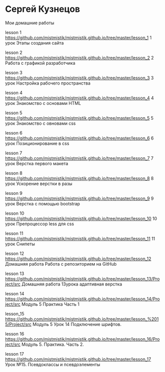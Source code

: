 # Сергей Кузнецов
Мои домашние работы

lesson 1 https://github.com/mistmistik/mistmistik.github.io/tree/master/lesson_1 1 урок Этапы создания сайта

lesson 2 https://github.com/mistmistik/mistmistik.github.io/tree/master/lesson_2 2 Работа с графикой разработчика

 lesson 3 https://github.com/mistmistik/mistmistik.github.io/tree/master/lesson_3 3 урок Настройка рабочего пространства
 
 lesson 4 https://github.com/mistmistik/mistmistik.github.io/tree/master/lesson_4 4 урок Знакомство с основами HTML
 
 lesson 5 https://github.com/mistmistik/mistmistik.github.io/tree/master/lesson_5 5 урок Знакомство с овновами css
 
 lesson 6 https://github.com/mistmistik/mistmistik.github.io/tree/master/lesson_6 6 урок Позиционирование в css 
 
  lesson 7 https://github.com/mistmistik/mistmistik.github.io/tree/master/lesson_7 7 урок Верстка первого макета
  
  lesson 8 https://github.com/mistmistik/mistmistik.github.io/tree/master/lesson_8 8 урок Ускорение верстки в разы
  
  lesson 9 https://github.com/mistmistik/mistmistik.github.io/tree/master/lesson_9 9 урок Верстка с помощью bootstrap
  
  lesson 10 https://github.com/mistmistik/mistmistik.github.io/tree/master/lesson_10 10 урок Препроцессор less для css 
  
  lesson 11 https://github.com/mistmistik/mistmistik.github.io/tree/master/lesson_11 11 урок Снипеты 

 lesson 12 https://github.com/mistmistik/mistmistik.github.io/tree/master/lesson_12  Домашняя работа Работа с репозиторием на GitHub 
 
 lesson 13 https://github.com/mistmistik/mistmistik.github.io/tree/master/lesson_13/Project/src Домашняя работа 13урока адаптивная верстка
 
 lesson 14 https://github.com/mistmistik/mistmistik.github.io/tree/master/lesson_14/Project/src Модуль 5 Практика Часть 1
 
 lesson_15 https://github.com/mistmistik/mistmistik.github.io/tree/master/lesson_%2015/Project/src Модуль 5 Урок 14
Подключение шрифтов.
 
 lesson 16 https://github.com/mistmistik/mistmistik.github.io/tree/master/lesson_16/Project/src  Модуль 5. Практика. Часть 2.
 
 lesson 17 https://github.com/mistmistik/mistmistik.github.io/tree/master/lesson_17 Урок №15. Псевдоклассы и псевдоэлементы
  
